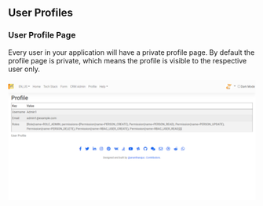 ## User Profiles

### User Profile Page

Every user in your application will have a private profile page. By default the profile page is private, which means the profile is visible to the respective user only.

[![Built With](images/app-ui/profile.PNG)](images/app-ui/profile.PNG)